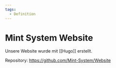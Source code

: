 ```yaml
---
tags:
  - Definition
---
```


# Mint System Website

Unsere Website wurde mit [[Hugo]] erstellt.

Repository: https://github.com/Mint-System/Website

